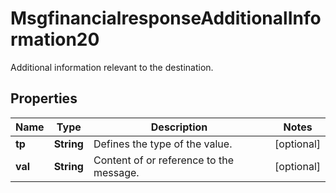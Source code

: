 

# MsgfinancialresponseAdditionalInformation20

Additional information relevant to the destination.
## Properties

Name | Type | Description | Notes
------------ | ------------- | ------------- | -------------
**tp** | **String** | Defines the type of the value. |  [optional]
**val** | **String** | Content of or reference to the message. |  [optional]



